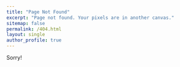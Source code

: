 ```yaml
---
title: "Page Not Found"
excerpt: "Page not found. Your pixels are in another canvas."
sitemap: false
permalink: /404.html
layout: single
author_profile: true
---
```


Sorry!
